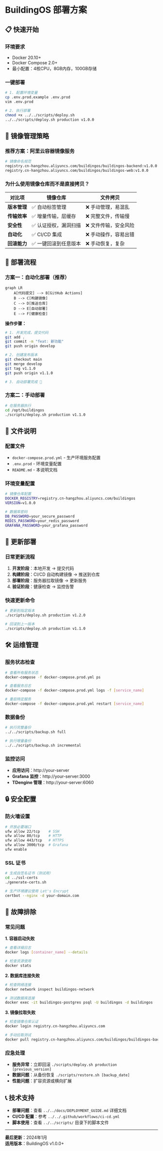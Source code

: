# BuildingOS 部署方案

## 📋 快速开始

### 环境要求
- Docker 20.10+
- Docker Compose 2.0+
- 最小配置：4核CPU，8GB内存，100GB存储

### 一键部署
```bash
# 1. 配置环境变量
cp .env.prod.example .env.prod
vim .env.prod

# 2. 执行部署
chmod +x ../../scripts/deploy.sh
../../scripts/deploy.sh production v1.0.0
```

## 🐳 镜像管理策略

### 推荐方案：阿里云容器镜像服务
```bash
# 镜像命名规范
registry.cn-hangzhou.aliyuncs.com/buildingos/buildingos-backend:v1.0.0
registry.cn-hangzhou.aliyuncs.com/buildingos/buildingos-web:v1.0.0
```

### 为什么使用镜像仓库而不是直接拷贝？

| 对比项 | 镜像仓库 | 文件拷贝 |
|--------|----------|----------|
| **版本管理** | ✅ 自动标签管理 | ❌ 手动管理，易混乱 |
| **传输效率** | ✅ 增量传输，层缓存 | ❌ 完整文件，传输慢 |
| **安全性** | ✅ 认证授权，漏洞扫描 | ❌ 文件传输，安全风险 |
| **自动化** | ✅ CI/CD 集成 | ❌ 手动操作，容易出错 |
| **回滚能力** | ✅ 一键回滚到任意版本 | ❌ 手动恢复，复杂 |

## 🚀 部署流程

### 方案一：自动化部署（推荐）
```mermaid
graph LR
    A[代码提交] --> B[GitHub Actions]
    B --> C[构建镜像]
    C --> D[推送仓库]
    D --> E[自动部署]
    E --> F[健康检查]
```

**操作步骤：**
```bash
# 1. 开发完成，提交代码
git add .
git commit -m "feat: 新功能"
git push origin develop

# 2. 创建发布版本
git checkout main
git merge develop
git tag v1.1.0
git push origin v1.1.0

# 3. 自动部署完成 🎉
```

### 方案二：手动部署
```bash
# 在服务器执行
cd /opt/buildingos
./scripts/deploy.sh production v1.1.0
```

## 📁 文件说明

### 配置文件
- `docker-compose.prod.yml` - 生产环境服务配置
- `.env.prod` - 环境变量配置
- `README.md` - 本说明文档

### 环境变量配置
```bash
# 镜像仓库配置
DOCKER_REGISTRY=registry.cn-hangzhou.aliyuncs.com/buildingos
VERSION=v1.0.0

# 数据库密码
DB_PASSWORD=your_secure_password
REDIS_PASSWORD=your_redis_password
GRAFANA_PASSWORD=your_grafana_password
```

## 🔄 更新部署

### 日常更新流程
1. **开发阶段**：本地开发 → 提交代码
2. **构建阶段**：CI/CD 自动构建镜像 → 推送到仓库
3. **部署阶段**：服务器拉取镜像 → 更新服务
4. **验证阶段**：健康检查 → 监控告警

### 快速更新命令
```bash
# 更新到指定版本
./scripts/deploy.sh production v1.2.0

# 回滚到上一版本
./scripts/deploy.sh production v1.1.0
```

## 🛠️ 运维管理

### 服务状态检查
```bash
# 查看所有服务状态
docker-compose -f docker-compose.prod.yml ps

# 查看服务日志
docker-compose -f docker-compose.prod.yml logs -f [service_name]

# 重启特定服务
docker-compose -f docker-compose.prod.yml restart [service_name]
```

### 数据备份
```bash
# 执行完整备份
../../scripts/backup.sh full

# 执行增量备份
../../scripts/backup.sh incremental
```

### 监控访问
- **应用访问**：http://your-server
- **Grafana 监控**：http://your-server:3000
- **TDengine 管理**：http://your-server:6060

## 🔒 安全配置

### 防火墙设置
```bash
# 开放必要端口
ufw allow 22/tcp    # SSH
ufw allow 80/tcp    # HTTP
ufw allow 443/tcp   # HTTPS
ufw allow 3000/tcp  # Grafana
ufw enable
```

### SSL 证书
```bash
# 生成自签名证书（测试用）
cd ../ssl-certs
./generate-certs.sh

# 生产环境建议使用 Let's Encrypt
certbot --nginx -d your-domain.com
```

## 🚨 故障排除

### 常见问题

**1. 容器启动失败**
```bash
# 查看详细日志
docker logs [container_name] --details

# 检查资源使用
docker stats
```

**2. 数据库连接失败**
```bash
# 检查网络连接
docker network inspect buildingos-network

# 测试数据库连接
docker exec -it buildingos-postgres psql -U buildingos -d buildingos
```

**3. 镜像拉取失败**
```bash
# 检查镜像仓库认证
docker login registry.cn-hangzhou.aliyuncs.com

# 手动拉取测试
docker pull registry.cn-hangzhou.aliyuncs.com/buildingos/buildingos-backend:latest
```

### 应急处理
- **服务异常**：立即回滚 `./scripts/deploy.sh production [previous_version]`
- **数据问题**：从备份恢复 `./scripts/restore.sh [backup_date]`
- **性能问题**：扩容资源或横向扩展

## 📞 技术支持

- **部署问题**：查看 `../../docs/DEPLOYMENT_GUIDE.md` 详细文档
- **CI/CD 配置**：参考 `../../.github/workflows/ci-cd.yml`
- **脚本使用**：查看 `../../scripts/` 目录下的脚本文件

---

**最后更新**：2024年1月  
**适用版本**：BuildingOS v1.0.0+